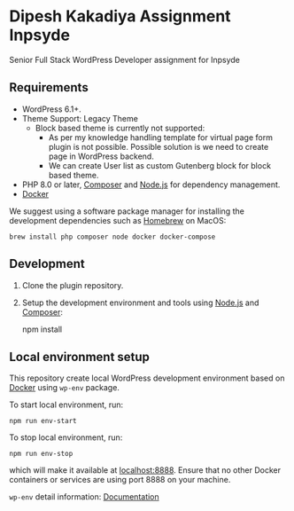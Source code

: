 # Dipesh Kakadiya Assignment Inpsyde
Senior Full Stack WordPress Developer assignment for Inpsyde

## Requirements
- WordPress 6.1+.
- Theme Support: Legacy Theme 
  - Block based theme is currently not supported: 
      - As per my knowledge handling template for virtual page form plugin is not possible. Possible solution is we need to create page in WordPress backend.
      - We can create User list as custom Gutenberg block for block based theme. 
- PHP 8.0 or later, [Composer](https://getcomposer.org) and [Node.js](https://nodejs.org) for dependency management.
- [Docker](https://docs.docker.com/install/)

We suggest using a software package manager for installing the development dependencies such as [Homebrew](https://brew.sh) on MacOS:

	brew install php composer node docker docker-compose

## Development

1. Clone the plugin repository.

2. Setup the development environment and tools using [Node.js](https://nodejs.org) and [Composer](https://getcomposer.org):

   	npm install

## Local environment setup

This repository create local WordPress development environment based on [Docker](https://docs.docker.com/install/) using `wp-env` package.

To start local environment, run:

	npm run env-start

To stop local environment, run:

	npm run env-stop

which will make it available at [localhost:8888](http://localhost:8888/). Ensure that no other Docker containers or services are using port 8888 on your machine.

`wp-env` detail information: [Documentation](https://developer.wordpress.org/block-editor/reference-guides/packages/packages-env/)


